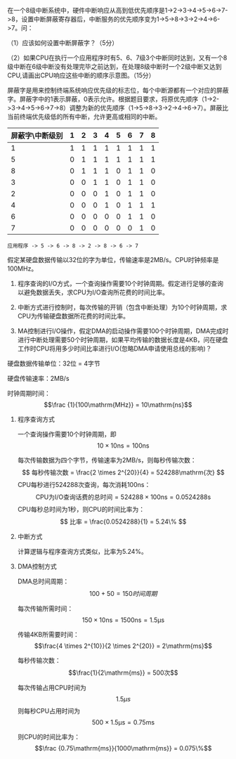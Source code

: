 在一个8级中断系统中，硬件中断响应从高到低优先顺序是1->2->3->4->5->6->7->8，设置中断屏蔽寄存器后，中断服务的优先顺序变为1->5->8->3->2->4->6->7。问：

（1）应该如何设置中断屏蔽字？（5分）

（2）如果CPU在执行一个应用程序时有5、6、7级3个中断同时达到，又有一个8级中断在6级中断没有处理完毕之前达到，在处理8级中断时一个2级中断又达到CPU,请画出CPU响应这些中断的顺序示意图。（15分）



屏蔽字是用来控制终端系统响应优先级的标志位，每个中断源都有一个对应的屏蔽字。屏蔽字中的1表示屏蔽，0表示允许。根据题目要求，将原优先顺序（1->2->3->4->5->6->7->8）调整为新的优先顺序（1->5->8->3->2->4->6->7）。屏蔽比当前终端优先级低的所有中断，允许更高或相同的中断。

| 屏蔽字\中断级别	 | 1    | 2    | 3    | 4    | 5    | 6    | 7    | 8    |
| --------------- | ---- | ---- | ---- | ---- | ---- | ---- | ---- | ---- |
| 1               | 1    | 1    | 1    | 1    | 1    | 1    | 1    | 1    |
| 5               | 0    | 1    | 1    | 1    | 1    | 1    | 1    | 1    |
| 8               | 0    | 1    | 1    | 1    | 0    | 1    | 1    | 0    |
| 3               | 0    | 0    | 1    | 1    | 0    | 1    | 1    | 0    |
| 2               | 0    | 0    | 0    | 1    | 0    | 1    | 1    | 0    |
| 4               | 0    | 0    | 0    | 1    | 0    | 1    | 1    | 1    |
| 6               | 0    | 0    | 0    | 0    | 0    | 1    | 1    | 0    |
| 7               | 0    | 0    | 0    | 0    | 0    | 0    | 1    | 0    |

```
应用程序 -> 5 -> 6 -> 8 -> 2 -> 8 -> 6 -> 7
```



假定某硬盘数据传输以32位的字为单位，传输速率是2MB/s。CPU时钟频率是100MHz。

1. 程序查询的I/O方式，一个查询操作需要10个时钟周期。假定进行足够的查询以避免数据丢失，求CPU为I/O查询所花费的时间比率。

2. 中断方式进行控制时，每次传输的开销（包含中断处理）为10个时钟周期，求CPU为传输硬盘数据所花费的时间比率。

3. MA控制进行I/O操作，假定DMA的启动操作需要100个时钟周期，DMA完成时进行中断处理需要50个时钟周期，如果平均传输的数据长度是4KB，问在硬盘工作时CPU将用多少时间比率进行I/O(忽略DMA申请使用总线的影响)？



硬盘数据传输单位：32位 = 4字节

硬盘传输速率：2MB/s

时钟周期时间：$$\frac {1}{100\mathrm{MHz}} = 10\mathrm{ns}$$

1. 程序查询方式

   一个查询操作需要10个时钟周期，即 $$10 \times 10\mathrm{ns} = 100\mathrm{ns}$$

   每次传输数据为四个字节，传输速率为2MB/s，则每秒传输次数：
   $$
   每秒传输次数 = \frac{2 \times 2^{20}}{4} = 524288\mathrm{次}
   $$
   CPU每秒进行524288次查询，每次消耗100ns：
   $$
   \mathrm{CPU为I/O查询话费的总时间} = 524288 \times 100\mathrm{ns} = 0.0524288\mathrm{s}
   $$
   CPU每秒总时间为1秒，则CPU的时间比率为：
   $$
   比率 = \frac{0.0524288}{1} = 5.24\%
   $$

2. 中断方式

   计算逻辑与程序查询方式类似，比率为5.24%。

3. DMA控制方式

   DMA总时间周期：$$100 + 50 = 150 时间周期$$

   每次传输所需时间：$$150 \times 10\mathrm{ns} = 1500\mathrm{ns} = 1.5\mathrm{\mu s}$$

   传输4KB所需要时间：$$\frac{4 \times 2^{10}}{2 \times 2^{20}} = 2\mathrm{ms}$$

   每秒传输次数：$$\frac{1}{2\mathrm{ms}} = 500次$$

   每次传输占用CPU时间为 $$1.5\mu s$$ 则每秒CPU占用时间为 $$500 \times 1.5\mathrm{\mu s} = 0.75\mathrm{ms}$$

   则CPU的时间比率为：$$\frac {0.75\mathrm{ms}}{1000\mathrm{ms}} = 0.075\%$$
